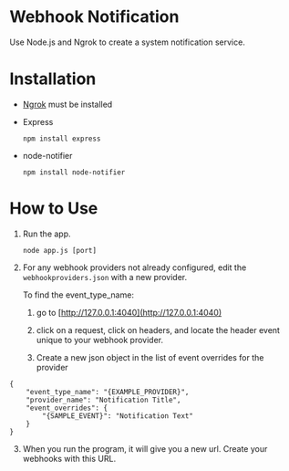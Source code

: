 # Webhook Notification
Use Node.js and Ngrok to create a system notification service.

# Installation
- [Ngrok](https://ngrok.com/download) must be installed
- Express

    ```
    npm install express
    ```
- node-notifier

    ```
    npm install node-notifier
    ```

# How to Use
1. Run the app.

    ```
    node app.js [port]
    ```

2. For any webhook providers not already configured, edit the `webhookproviders.json` with a new provider.

      To find the event_type_name:
    
      1. go to [http://127.0.0.1:4040](http://127.0.0.1:4040)
        
      2. click on a request, click on headers, and locate the header event unique to your webhook provider. 
        
      3. Create a new json object in the list of event overrides for the provider
        
```
{
    "event_type_name": "{EXAMPLE_PROVIDER}",
    "provider_name": "Notification Title",
    "event_overrides": {
        "{SAMPLE_EVENT}": "Notification Text"
    }
} 
```

3. When you run the program, it will give you a new url. Create your webhooks with this URL.
